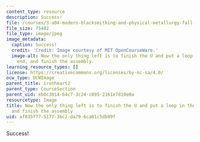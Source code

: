 ```yaml
---
content_type: resource
description: Success!
file: /courses/3-a04-modern-blacksmithing-and-physical-metallurgy-fall-2008/af835f7751773bc2da796ca01c5db99f_133.jpg
file_size: 75402
file_type: image/jpeg
image_metadata:
  caption: Success!
  credit: 'Credit: Image courtesy of MIT OpenCourseWare.'
  image-alt: Now the only thing left is to finish the U and put a loop in the other
    end, and finish the assembly.
learning_resource_types: []
license: https://creativecommons.org/licenses/by-nc-sa/4.0/
ocw_type: OCWImage
parent_title: ironheart2
parent_type: CourseSection
parent_uid: eb0c3014-64c7-3c24-c095-2161e7810e0a
resourcetype: Image
title: Now the only thing left is to finish the U and put a loop in the other end,
  and finish the assembly
uid: af835f77-5177-3bc2-da79-6ca01c5db99f
---
```

Success!